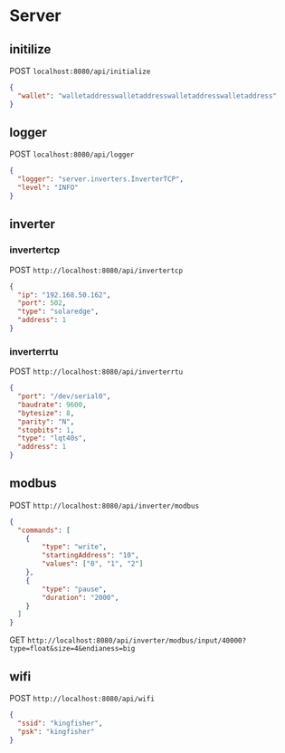 # Server 

## initilize 
POST `localhost:8080/api/initialize`
```json
{
  "wallet": "walletaddresswalletaddresswalletaddresswalletaddress"
}
```


## logger 

POST `localhost:8080/api/logger`

```json
{
  "logger": "server.inverters.InverterTCP",
  "level": "INFO"
}
```

## inverter

### invertertcp

POST `http://localhost:8080/api/invertertcp`

```json
{
  "ip": "192.168.50.162", 
  "port": 502, 
  "type": "solaredge", 
  "address": 1
}
```

### inverterrtu

POST `http://localhost:8080/api/inverterrtu`

```json
{
  "port": "/dev/serial0", 
  "baudrate": 9600, 
  "bytesize": 8, 
  "parity": "N", 
  "stopbits": 1, 
  "type": "lqt40s", 
  "address": 1
}
```

## modbus 

POST `http://localhost:8080/api/inverter/modbus`

```json
{
  "commands": [
    {
        "type": "write",
        "startingAddress": "10",
        "values": ["0", "1", "2"]
    },
    {
        "type": "pause",
        "duration": "2000",
    }
  ]
}
```

GET `http://localhost:8080/api/inverter/modbus/input/40000?type=float&size=4&endianess=big`


## wifi 

POST `http://localhost:8080/api/wifi`

```json
{
  "ssid": "kingfisher",
  "psk": "kingfisher"
}
```